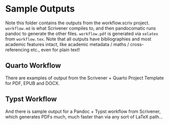 # Sample Outputs

Note this folder contains the outputs from the workflow.scriv project. `workflow.md` is what Scrivener compiles to, and then pandocomatic runs pandoc to generate the other files. `workflow.pdf` is generated via `xelatex` from `workflow.tex`. Note that all outputs have bibliographies and most academic features intact, like academic metadata / maths / cross-referencing etc., even for plain text!

## Quarto Workflow

There are examples of output from the Scrivener + Quarto Project Template for PDF, EPUB and DOCX.

## Typst Workflow

And there is sample output for a Pandoc + Typst workflow from Scrivener, which generates PDFs much, much faster than via any sort of LaTeX path...
